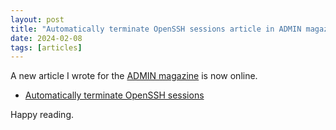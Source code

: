 ```yaml
---
layout: post
title: "Automatically terminate OpenSSH sessions article in ADMIN magazine"
date: 2024-02-08
tags: [articles]
---
```


A new article I wrote for the [ADMIN magazine](https://www.admin-magazine.com)
is now online.

- [ Automatically terminate OpenSSH sessions](https://www.admin-magazine.com/Archive/2024/79/Automatically-terminate-OpenSSH-sessions)

Happy reading.